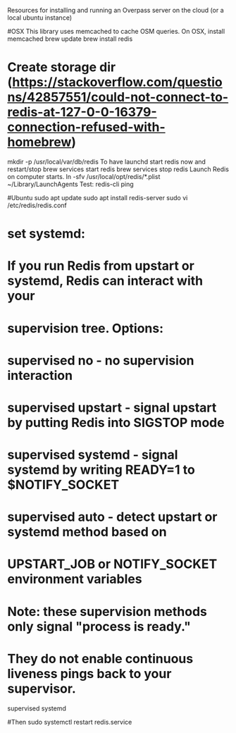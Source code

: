 Resources for installing and running an Overpass server on the
cloud (or a local ubuntu instance)

#OSX
This library uses memcached to cache OSM queries. On OSX, install memcached
brew update
brew install redis

# Create storage dir (https://stackoverflow.com/questions/42857551/could-not-connect-to-redis-at-127-0-0-16379-connection-refused-with-homebrew)
mkdir -p /usr/local/var/db/redis
To have launchd start redis now and restart/stop
brew services start redis
brew services stop redis
Launch Redis on computer starts.
ln -sfv /usr/local/opt/redis/*.plist ~/Library/LaunchAgents
Test:
redis-cli ping

#Ubuntu 
sudo apt update
sudo apt install redis-server
sudo vi /etc/redis/redis.conf

# set systemd: 
# If you run Redis from upstart or systemd, Redis can interact with your
# supervision tree. Options:
#   supervised no      - no supervision interaction
#   supervised upstart - signal upstart by putting Redis into SIGSTOP mode
#   supervised systemd - signal systemd by writing READY=1 to $NOTIFY_SOCKET
#   supervised auto    - detect upstart or systemd method based on
#                        UPSTART_JOB or NOTIFY_SOCKET environment variables
# Note: these supervision methods only signal "process is ready."
#       They do not enable continuous liveness pings back to your supervisor.
supervised systemd

#Then
sudo systemctl restart redis.service
